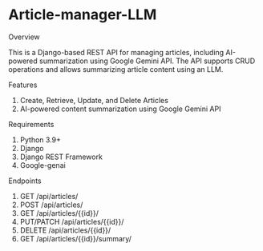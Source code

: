 # Article-manager-LLM

Overview

This is a Django-based REST API for managing articles, including AI-powered summarization using Google Gemini API. The API supports CRUD operations and allows summarizing article content using an LLM.

Features

1. Create, Retrieve, Update, and Delete Articles
2. AI-powered content summarization using Google Gemini API

Requirements

1. Python 3.9+
2. Django 
3. Django REST Framework
4. Google-genai

Endpoints
1. GET /api/articles/
2. POST /api/articles/
3. GET /api/articles/{{id}}/ 
4. PUT/PATCH /api/articles/{{id}}/
5. DELETE /api/articles/{{id}}/
6. GET /api/articles/{{id}}/summary/

